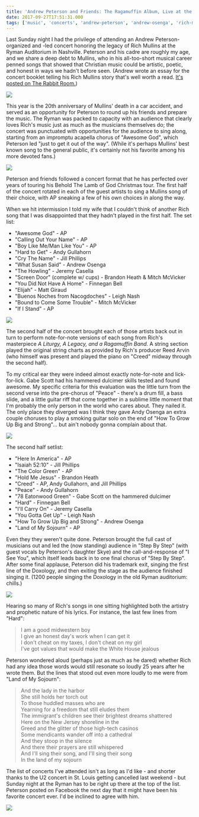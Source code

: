 ```yaml
---
title: 'Andrew Peterson and Friends: The Ragamuffin Album, Live at the Ryman'
date: 2017-09-27T17:51:31.000
tags: ['music', 'concerts', 'andrew-peterson', 'andrew-osenga', 'rich-mullins']
---
```


Last Sunday night I had the privilege of attending an Andrew Peterson-organized and -led concert honoring the legacy of Rich Mullins at the Ryman Auditorium in Nashville. Peterson and his cadre are roughly my age, and we share a deep debt to Mullins, who in his all-too-short musical career penned songs that showed that Christian music could be artistic, poetic, and honest in ways we hadn't before seen. (Andrew wrote an essay for the concert booklet telling his Rich Mullins story that's well worth a read. [It's posted on The Rabbit Room.](http://rabbitroom.com/2017/09/a-legacy-of-love-my-rich-mullins-story/))

![](/images/2017/The-Ragamuffin-Album.jpg)

This year is the 20th anniversary of Mullins' death in a car accident, and served as an opportunity for Peterson to round up his friends and prepare the music. The Ryman was packed to capacity with an audience that clearly loves Rich's music just as much as the musicians themselves do; the concert was punctuated with opportunities for the audience to sing along, starting from an impromptu acapella chorus of "Awesome God", which Peterson led "just to get it out of the way". (While it's perhaps Mullins' best known song to the general public, it's certainly not his favorite among his more devoted fans.)

![](/images/2017/concert-1.jpg)

Peterson and friends followed a concert format that he has perfected over years of touring his Behold The Lamb of God Christmas tour. The first half of the concert rotated in each of the guest artists to sing a Mullins song of their choice, with AP sneaking a few of his own choices in along the way.

When we hit intermission I told my wife that I couldn't think of another Rich song that I was disappointed that they hadn't played in the first half. The set list:

- "Awesome God" - AP
- "Calling Out Your Name" - AP
- "Boy Like Me/Man Like You" - AP
- "Hard to Get" - Andy Gullahorn
- "Cry The Name" - Jill Phillips
- "What Susan Said" - Andrew Osenga
- "The Howling" - Jeremy Casella
- "Screen Door" (complete w/ cups) - Brandon Heath & Mitch McVicker
- "You Did Not Have A Home" - Finnegan Bell
- "Elijah" - Matt Giraud
- "Buenos Noches from Nacogdoches" - Leigh Nash
- "Bound to Come Some Trouble" - Mitch McVicker
- "If I Stand" - AP

![](/images/2017/concert-2.jpg)

The second half of the concert brought each of those artists back out in turn to perform note-for-note versions of each song from Rich's masterpiece _A Liturgy, A Legacy, and a Ragamuffin Band_. A string section played the original string charts as provided by Rich's producer Reed Arvin (who himself was present and played the piano on "Creed" midway through the second half).

To my critical ear they were indeed almost exactly note-for-note and lick-for-lick. Gabe Scott had his hammered dulcimer skills tested and found awesome. My specific criteria for this evaluation was the little turn from the second verse into the pre-chorus of "Peace" - there's a drum fill, a bass slide, and a little guitar riff that come together in a sublime little moment that I'm probably the only person in the world who cares about. They nailed it. The only place they diverged was I think they gave Andy Osenga an extra couple choruses to play a smoking guitar solo on the end of "How To Grow Up Big and Strong"... but ain't nobody gonna complain about that.

![](/images/2017/concert-3.jpg)

The second half setlist:

- "Here In America" - AP
- "Isaiah 52:10" - Jill Phillips
- "The Color Green" - AP
- "Hold Me Jesus" - Brandon Heath
- "Creed" - AP, Andy Gullahorn, and Jill Phillips
- "Peace" - Andy Gullahorn
- "78 Eatonwood Green" - Gabe Scott on the hammered dulcimer
- "Hard" - Finnegan Bell
- "I'll Carry On" - Jeremy Casella
- "You Gotta Get Up" - Leigh Nash
- "How To Grow Up Big and Strong" - Andrew Osenga
- "Land of My Sojourn" - AP

Even they they weren't quite done. Peterson brought the full cast of musicians out and led the (now standing) audience in "Step By Step" (with guest vocals by Peterson's daughter Skye) and the call-and-response of "I See You", which itself leads back in to one final chorus of "Step By Step". After some final applause, Peterson did his trademark exit, singing the first line of the Doxology, and then exiting the stage as the audience finished singing it. (1200 people singing the Doxology in the old Ryman auditorium: chills.)

![](/images/2017/concert-4.jpg)

Hearing so many of Rich's songs in one sitting highlighted both the artistry and prophetic nature of his lyrics. For instance, the last few lines from "Hard":

> I am a good midwestern boy  
> I give an honest day's work when I can get it  
> I don't cheat on my taxes, I don't cheat on my girl  
> I've got values that would make the White House jealous

Peterson wondered aloud (perhaps just as much as he dared) whether Rich had any idea those words would still resonate so loudly 25 years after he wrote them. But the lines that stood out even more loudly to me were from "Land of My Sojourn":

> And the lady in the harbor  
> She still holds her torch out  
> To those huddled masses who are  
> Yearning for a freedom that still eludes them  
> The immigrant's children see their brightest dreams shattered  
> Here on the New Jersey shoreline in the  
> Greed and the glitter of those high-tech casinos  
> Some mendicants wander off into a cathedral  
> And they stoop in the silence  
> And there their prayers are still whispered  
> And I'll sing their song, and I'll sing their song  
> In the land of my sojourn

The list of concerts I've attended isn't as long as I'd like - and shorter thanks to the U2 concert in St. Louis getting cancelled last weekend - but Sunday night at the Ryman has to be right up there at the top of the list. Peterson posted on Facebook the next day that it might have been his favorite concert ever. I'd be inclined to agree with him.

![](/images/2017/concert-pano.jpg)
